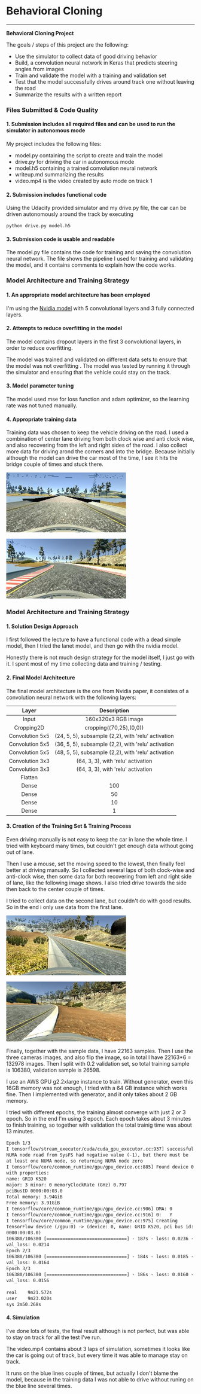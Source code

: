 # **Behavioral Cloning** 

---

**Behavioral Cloning Project**

The goals / steps of this project are the following:

* Use the simulator to collect data of good driving behavior
* Build, a convolution neural network in Keras that predicts steering angles from images
* Train and validate the model with a training and validation set
* Test that the model successfully drives around track one without leaving the road
* Summarize the results with a written report


[//]: # (Image References)

[image1]: ./examples/recover_left.jpg "Recover from left"
[image2]: ./examples/recover_right.jpg "Recover from right"
[image3]: ./examples/bridge.jpg "Into the bridge"
[image4]: ./examples/corner.jpg "Driving around the corner"


### Files Submitted & Code Quality

#### 1. Submission includes all required files and can be used to run the simulator in autonomous mode

My project includes the following files:
* model.py containing the script to create and train the model
* drive.py for driving the car in autonomous mode
* model.h5 containing a trained convolution neural network 
* writeup.md summarizing the results
* video.mp4 is the video created by auto mode on track 1

#### 2. Submission includes functional code
Using the Udacity provided simulator and my drive.py file, the car can be driven autonomously around the track by executing 

```
python drive.py model.h5
```

#### 3. Submission code is usable and readable

The model.py file contains the code for training and saving the convolution neural network. The file shows the pipeline I used for training and validating the model, and it contains comments to explain how the code works.

### Model Architecture and Training Strategy

#### 1. An appropriate model architecture has been employed

I'm using the [Nvidia model](https://devblogs.nvidia.com/parallelforall/deep-learning-self-driving-cars/) with 5 convolutional layers and 3 fully connected layers.

#### 2. Attempts to reduce overfitting in the model

The model contains dropout layers in the first 3 convolutional layers, in order to reduce overfitting. 

The model was trained and validated on different data sets to ensure that the model was not overfitting . The model was tested by running it through the simulator and ensuring that the vehicle could stay on the track.

#### 3. Model parameter tuning

The model used mse for loss function and adam optimizer, so the learning rate was not tuned manually.

#### 4. Appropriate training data

Training data was chosen to keep the vehicle driving on the road. I used a combination of center lane driving from both clock wise and anti clock wise, and also recovering from the left and right sides of the road. I also collect more data for driving arond the corners and into the bridge. Because initially although the model can drive the car most of the time, I see it hits the bridge couple of times and stuck there. 

![alt text][image3]

![alt text][image4]

### Model Architecture and Training Strategy

#### 1. Solution Design Approach

I first followed the lecture to have a functional code with a dead simple model, then I tried the lanet model, and then go with the nvidia model. 

Honestly there is not much design strategy for the model itself, I just go with it. I spent most of my time collecting data and training / testing. 

#### 2. Final Model Architecture

The final model architecture is the one from Nvidia paper, it consistes of a convolution neural network with the following layers:

| Layer         		|     Description	        					| 
|:---------------------:|:---------------------------------------------:| 
| Input         		| 160x320x3 RGB image  | 
| Cropping2D         		| cropping((70,25),(0,0))  | 
| Convolution 5x5    	| (24, 5, 5), subsample (2,2), with 'relu' activation  |
| Convolution 5x5    	| (36, 5, 5), subsample (2,2), with 'relu' activation  |
| Convolution 5x5    	| (48, 5, 5), subsample (2,2), with 'relu' activation  |
| Convolution 3x3    	| (64, 3, 3),  with 'relu' activation  |
| Convolution 3x3    	| (64, 3, 3),  with 'relu' activation  |
| Flatten    	|   |
| Dense    	|  100 |
| Dense    	|  50 |
| Dense    	|  10 |
| Dense    	|  1 |



#### 3. Creation of the Training Set & Training Process

Even driving manually is not easy to keep the car in lane the whole time. I tried with keyboard many times, but couldn't get enough data without going out of lane. 

Then I use a mouse, set the moving speed to the lowest, then finally feel better at driving manually. So I collected several laps of both clock-wise and anti-clock wise, then some data for both recovering from left and right side of lane, like the following image shows. I also tried drive towards the side then back to the center couple of times.

I tried to collect data on the second lane, but couldn't do with good results. So in the end i only use data from the first lane.   

![alt text][image1]

![alt text][image2]

Finally, together with the sample data, I have 22163 samples. Then I use the three cameras images, and also flip the image, so in total I have 22163*6 = 132978 images. Then I split with 0.2 validation set, so total training sample is 106380, validation sample is 26598. 

I use an AWS GPU g2.2xlarge instance to train. Without generator, even this 16GB memory was not enough, I tried with a 64 GB instance which works fine. Then I implemented with generator, and it only takes about 2 GB memory. 

I tried with different epochs, the training almost converge with just 2 or 3 epoch. So in the end I'm using 3 epoch. Each epoch takes about 3 minutes to finish training, so together with validation the total trainig time was about 13 minutes.

```
Epoch 1/3
I tensorflow/stream_executor/cuda/cuda_gpu_executor.cc:937] successful NUMA node read from SysFS had negative value (-1), but there must be at least one NUMA node, so returning NUMA node zero
I tensorflow/core/common_runtime/gpu/gpu_device.cc:885] Found device 0 with properties:
name: GRID K520
major: 3 minor: 0 memoryClockRate (GHz) 0.797
pciBusID 0000:00:03.0
Total memory: 3.94GiB
Free memory: 3.91GiB
I tensorflow/core/common_runtime/gpu/gpu_device.cc:906] DMA: 0
I tensorflow/core/common_runtime/gpu/gpu_device.cc:916] 0:   Y
I tensorflow/core/common_runtime/gpu/gpu_device.cc:975] Creating TensorFlow device (/gpu:0) -> (device: 0, name: GRID K520, pci bus id: 0000:00:03.0)
106380/106380 [==============================] - 187s - loss: 0.0236 - val_loss: 0.0214
Epoch 2/3
106380/106380 [==============================] - 184s - loss: 0.0185 - val_loss: 0.0164
Epoch 3/3
106380/106380 [==============================] - 186s - loss: 0.0160 - val_loss: 0.0156

real	9m21.572s
user	9m23.020s
sys	2m50.268s
```

#### 4. Simulation

I've done lots of tests, the final result although is not perfect, but was able to stay on track for all the test I've run. 

The video.mp4 contains about 3 laps of simulation, sometimes it looks like the car is going out of track, but every time it was able to manage stay on track. 

It runs on the blue lines couple of times, but actually I don't blame the model, because in the training data I was not able to drive without runing on the blue line several times. 


